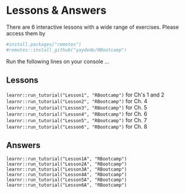 # Lessons & Answers

There are 6 interactive lessons with a wide range of exercises.  Please access them by


```r
#install.packages("remotes")
#remotes::install_github("yaydede/RBootcamp")
```

Run the following lines on your console ...

## Lessons
`learnr::run_tutorial("Lesson1", "RBootcamp")`  for Ch's 1 and 2  
`learnr::run_tutorial("Lesson2", "RBootcamp")`  for Ch. 4  
`learnr::run_tutorial("Lesson3", "RBootcamp")`  for Ch. 5  
`learnr::run_tutorial("Lesson4", "RBootcamp")`  for Ch. 6  
`learnr::run_tutorial("Lesson5", "RBootcamp")`  for Ch. 7  
`learnr::run_tutorial("Lesson6", "RBootcamp")`  for Ch. 8  

## Answers
`learnr::run_tutorial("Lesson1A", "RBootcamp")`  
`learnr::run_tutorial("Lesson2A", "RBootcamp")`  
`learnr::run_tutorial("Lesson3A", "RBootcamp")`  
`learnr::run_tutorial("Lesson4A", "RBootcamp")`  
`learnr::run_tutorial("Lesson5A", "RBootcamp")`  
`learnr::run_tutorial("Lesson6A", "RBootcamp")`  
